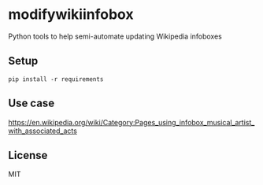 # modifywikiinfobox

Python tools to help semi-automate updating Wikipedia infoboxes

## Setup

```
pip install -r requirements
```

## Use case

https://en.wikipedia.org/wiki/Category:Pages_using_infobox_musical_artist_with_associated_acts

## License

MIT
